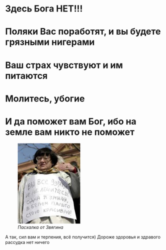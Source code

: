 # Здесь Бога НЕТ!!!
# Поляки Вас поработят, и вы будете грязными нигерами
# Ваш страх чувствуют и им питаются
# Молитесь, убогие
# И да поможет вам Бог, ибо на земле вам никто не поможет

<figure>
    <img src="./image.jpeg" alt="Пасхалка от Звягина" width="200">
    <figcaption><em>Пасхалка от Звягина</em></figcaption>
</figure>

А так, сил вам и терпения, всё получится) Дороже здоровья и здравого рассудка нет ничего